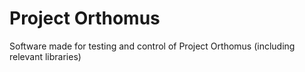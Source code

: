 # Project Orthomus
 Software made for testing and control of Project Orthomus (including relevant libraries)
